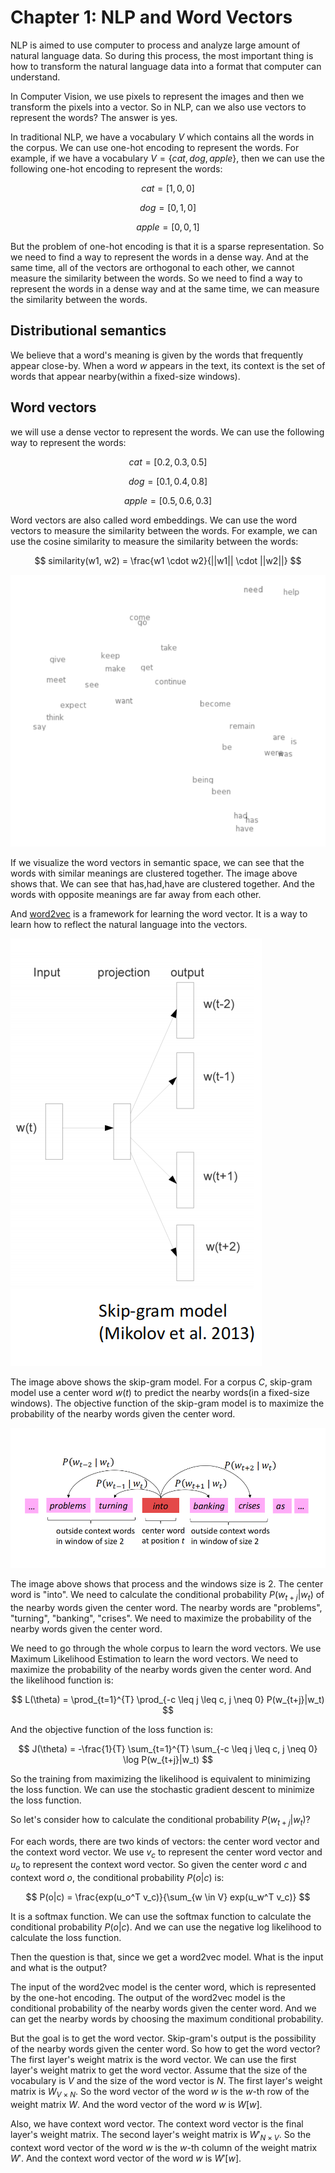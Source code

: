 # Chapter 1: NLP and Word Vectors

NLP is aimed to use computer to process and analyze large amount of natural language data. So during this process, the most important thing is how to transform the natural language data into a format that computer can understand. 

In Computer Vision, we use pixels to represent the images and then we transform the pixels into a vector. So in NLP, can we also use vectors to represent the words? The answer is yes.

In traditional NLP, we have a vocabulary $V$ which contains all the words in the corpus. We can use one-hot encoding to represent the words. For example, if we have a vocabulary $V = \{cat, dog, apple\}$, then we can use the following one-hot encoding to represent the words:

$$ cat = [1, 0, 0] $$

$$ dog = [0, 1, 0] $$

$$ apple = [0, 0, 1] $$

But the problem of one-hot encoding is that it is a sparse representation. So we need to find a way to represent the words in a dense way. And at the same time, all of the vectors are orthogonal to each other, we cannot measure the similarity between the words. So we need to find a way to represent the words in a dense way and at the same time, we can measure the similarity between the words.

## Distributional semantics

We believe that a word's meaning is given by the words that frequently appear close-by. When a word $w$ appears in the text, its context is the set of words that appear nearby(within a fixed-size windows). 

## Word vectors

we will use a dense vector to represent the words. We can use the following way to represent the words:

$$ cat = [0.2, 0.3, 0.5] $$

$$ dog = [0.1, 0.4, 0.8] $$

$$ apple = [0.5, 0.6, 0.3] $$

Word vectors are also called word embeddings. We can use the word vectors to measure the similarity between the words. For example, we can use the cosine similarity to measure the similarity between the words:

$$ similarity(w1, w2) = \frac{w1 \cdot w2}{||w1|| \cdot ||w2||} $$

![alt text](fig/image1.png)

If we visualize the word vectors in semantic space, we can see that the words with similar meanings are clustered together. The image above shows that. We can see that has,had,have are clustered together. And the words with opposite meanings are far away from each other.

And [word2vec](https://arxiv.org/pdf/1301.3781) is a framework for learning the word vector. It is a way to learn how to reflect the natural language into the vectors.

![alt text](fig/image2.png)

The image above shows the skip-gram model. For a corpus $C$, skip-gram model use a center word $w(t)$ to predict the nearby words(in a fixed-size windows). The objective function of the skip-gram model is to maximize the probability of the nearby words given the center word.

![alt text](fig/image3.png)

The image above shows that process and the windows size is 2. The center word is "into". We need to calculate the conditional probability $P(w_{t+j}|w_t)$ of the nearby words given the center word. The nearby words are "problems", "turning", "banking", "crises". We need to maximize the probability of the nearby words given the center word.

We need to go through the whole corpus to learn the word vectors. We use Maximum Likelihood Estimation to learn the word vectors. We need to maximize the probability of the nearby words given the center word. And the likelihood function is:

$$ L(\theta) = \prod_{t=1}^{T} \prod_{-c \leq j \leq c, j \neq 0} P(w_{t+j}|w_t) $$

And the objective function of the loss function is:

$$ J(\theta) = -\frac{1}{T} \sum_{t=1}^{T} \sum_{-c \leq j \leq c, j \neq 0} \log P(w_{t+j}|w_t) $$

So the training from maximizing the likelihood is equivalent to minimizing the loss function. We can use the stochastic gradient descent to minimize the loss function.

So let's consider how to calculate the conditional probability $P(w_{t+j}|w_t)$?

For each words, there are two kinds of vectors: the center word vector and the context word vector. We use $v_c$ to represent the center word vector and $u_o$ to represent the context word vector. So given the center word $c$ and context word $o$, the conditional probability $P(o|c)$ is:

$$ P(o|c) = \frac{exp(u_o^T v_c)}{\sum_{w \in V} exp(u_w^T v_c)} $$

It is a softmax function. We can use the softmax function to calculate the conditional probability $P(o|c)$. And we can use the negative log likelihood to calculate the loss function.

Then the question is that, since we get a word2vec model. What is the input and what is the output?

The input of the word2vec model is the center word, which is represented by the one-hot encoding. The output of the word2vec model is the conditional probability of the nearby words given the center word. And we can get the nearby words by choosing the maximum conditional probability.

But the goal is to get the word vector. Skip-gram's output is the possibility of the nearby words given the center word. So how to get the word vector? The first layer's weight matrix is the word vector. We can use the first layer's weight matrix to get the word vector. Assume that the size of the vocabulary is $V$ and the size of the word vector is $N$. The first layer's weight matrix is $W_{V \times N}$. So the word vector of the word $w$ is the $w$-th row of the weight matrix $W$. And the word vector of the word $w$ is $W[w]$.

Also, we have context word vector. The context word vector is the final layer's weight matrix. The second layer's weight matrix is $W'_{N \times V}$. So the context word vector of the word $w$ is the $w$-th column of the weight matrix $W'$. And the context word vector of the word $w$ is $W'[w]$.

